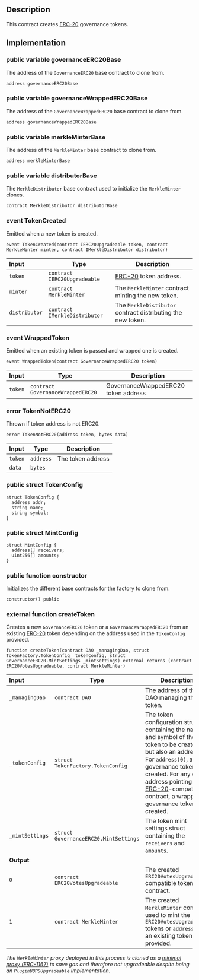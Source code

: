 ## Description

This contract creates [ERC-20](https://eips.ethereum.org/EIPS/eip-20) governance tokens.

## Implementation

### public variable governanceERC20Base

The address of the `GovernanceERC20` base contract to clone from.

```solidity
address governanceERC20Base
```

### public variable governanceWrappedERC20Base

The address of the `GovernanceWrappedERC20` base contract to clone from.

```solidity
address governanceWrappedERC20Base
```

### public variable merkleMinterBase

The address of the `MerkleMinter` base contract to clone from.

```solidity
address merkleMinterBase
```

### public variable distributorBase

The `MerkleDistributor` base contract used to initialize the `MerkleMinter` clones.

```solidity
contract MerkleDistributor distributorBase
```

### event TokenCreated

Emitted when a new token is created.

```solidity
event TokenCreated(contract IERC20Upgradeable token, contract MerkleMinter minter, contract IMerkleDistributor distributor)
```

| Input         | Type                          | Description                                                    |
| :------------ | ----------------------------- | -------------------------------------------------------------- |
| `token`       | `contract IERC20Upgradeable`  | [ERC-20](https://eips.ethereum.org/EIPS/eip-20) token address. |
| `minter`      | `contract MerkleMinter`       | The `MerkleMinter` contract minting the new token.             |
| `distributor` | `contract IMerkleDistributor` | The `MerkleDistibutor` contract distributing the new token.    |

### event WrappedToken

Emitted when an existing token is passed and wrapped one is created.

```solidity
event WrappedToken(contract GovernanceWrappedERC20 token)
```

| Input   | Type                              | Description                          |
| :------ | --------------------------------- | ------------------------------------ |
| `token` | `contract GovernanceWrappedERC20` | GovernanceWrappedERC20 token address |

### error TokenNotERC20

Thrown if token address is not ERC20.

```solidity
error TokenNotERC20(address token, bytes data)
```

| Input   | Type      | Description       |
| :------ | --------- | ----------------- |
| `token` | `address` | The token address |
| `data`  | `bytes`   |                   |

### public struct TokenConfig

```solidity
struct TokenConfig {
  address addr;
  string name;
  string symbol;
}
```

### public struct MintConfig

```solidity
struct MintConfig {
  address[] receivers;
  uint256[] amounts;
}
```

### public function constructor

Initializes the different base contracts for the factory to clone from.

```solidity
constructor() public
```

### external function createToken

Creates a new `GovernanceERC20` token or a `GovernanceWrappedERC20` from an existing [ERC-20](https://eips.ethereum.org/EIPS/eip-20) token depending on the address used in the `TokenConfig` provided.

```solidity
function createToken(contract DAO _managingDao, struct TokenFactory.TokenConfig _tokenConfig, struct GovernanceERC20.MintSettings _mintSettings) external returns (contract ERC20VotesUpgradeable, contract MerkleMinter)
```

| Input           | Type                                  | Description                                                                                                                                                                                                                                                                                                           |
| :-------------- | ------------------------------------- | --------------------------------------------------------------------------------------------------------------------------------------------------------------------------------------------------------------------------------------------------------------------------------------------------------------------- |
| `_managingDao`  | `contract DAO`                        | The address of the DAO managing the token.                                                                                                                                                                                                                                                                            |
| `_tokenConfig`  | `struct TokenFactory.TokenConfig`     | The token configuration struct containing the name, and symbol of the token to be created, but also an address. For `address(0)`, a new governance token is created. For any other address pointing to an [ERC-20](https://eips.ethereum.org/EIPS/eip-20)-compatible contract, a wrapped governance token is created. |
| `_mintSettings` | `struct GovernanceERC20.MintSettings` | The token mint settings struct containing the `receivers` and `amounts`.                                                                                                                                                                                                                                              |
| **Output**      |                                       |
| `0`             | `contract ERC20VotesUpgradeable`      | The created `ERC20VotesUpgradeable` compatible token contract.                                                                                                                                                                                                                                                        |
| `1`             | `contract MerkleMinter`               | The created `MerkleMinter` contract used to mint the `ERC20VotesUpgradeable` tokens or `address(0)` if an existing token was provided.                                                                                                                                                                                |

_The `MerkleMinter` proxy deployed in this process is cloned as a [minimal proxy (ERC-1167)](https://eips.ethereum.org/EIPS/eip-1167) to save gas and therefore not upgradeable despite being an `PluginUUPSUpgradeable` implementation._

<!--CONTRACT_END-->

